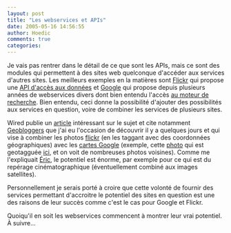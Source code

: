 ```yaml
---
layout: post
title: "Les webservices et APIs"
date: 2005-05-16 14:56:55
author: Hoedic
comments: true
categories: 
---
```



Je vais pas rentrer dans le détail de ce que sont les APIs, mais ce sont des modules qui permettent à des sites web quelconque d'accéder aux services d'autres sites. Les meilleurs exemples en la matières sont [Flickr](http://www.flickr.com/) qui propose une [API d'accès aux données](http://www.flickr.com/services/api/) et [Google](http://www.google.com) qui propose depuis plusieurs années de webservices divers dont bien entendu l'accès [au moteur de recherche](http://www.google.com/apis/). Bien entendu, ceci donne la possibilité d'ajouter des possibilités aux services en question, voire de combiner les services de plusieurs sites.

Wired publie un [article](http://www.wired.com/news/culture/0,1284,67514-2,00.html) intéressant sur le sujet et cite notamment [Geobloggers](http://www.geobloggers.com/) que j'ai eu l'occasion de découvrir il y a quelques jours et qui vise à combiner les photos [flickr](http://www.flickr.com/) (en les taggant avec des coordonnées géographiques) avec les [cartes Google](http://maps.google.com/) (exemple, cette [photo](http://www.flickr.com/photos/87859324@N00/12225824/) qui est geotagguée [ici](http://www.geobloggers.com/index.cfm?lat=45.4991&lon=-73.5700&range=0.01), et on voit de nombreuses photos voisines). Comme me l'expliquait [Éric](http://www.flickr.com/photos/93758581@N00/), le potentiel est énorme, par exemple pour ce qui est du repérage cinématographique (éventuellement combiné aux images satellites).

Personnellement je serais porté à croire que cette volonté de fournir des services permettant d'accroitre le potentiel des sites en question est une des raisons de leur succès comme c'est le cas pour Google et Flickr.

Quoiqu'il en soit les webservices commencent à montrer leur vrai potentiel. À suivre...